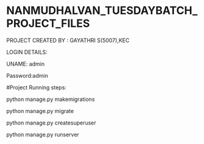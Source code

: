 # NANMUDHALVAN_TUESDAYBATCH_PROJECT_FILES

PROJECT CREATED BY : GAYATHRI S(5007),KEC



LOGIN DETAILS:


UNAME: admin


Password:admin




#Project Running steps:

python manage.py makemigrations

python manage.py migrate

python manage.py createsuperuser

python manage.py runserver
